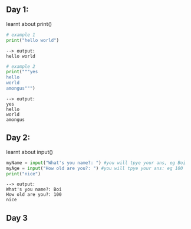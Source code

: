 ## Day 1: 

learnt about print()

```python
# example 1
print("hello world")
```
```
--> output: 
hello world
```

 ``` python
# example 2
print("""yes
hello
world
amongus""")
``` 
```
--> output: 
yes
hello
world
amongus
```

## Day 2:

learnt about input()
 
```python
myName = input("What's you name?: ") #you will tpye your ans, eg Boi
myAge = input("How old are you?: ") #you will tpye your ans: eg 100
print("nice")
```

```
--> output: 
What's you name?: Boi
How old are you?: 100
nice
```
## Day 3
